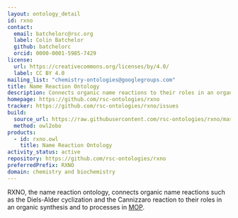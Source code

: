```yaml
---
layout: ontology_detail
id: rxno
contact:
  email: batchelorc@rsc.org
  label: Colin Batchelor
  github: batchelorc
  orcid: 0000-0001-5985-7429
license:
  url: https://creativecommons.org/licenses/by/4.0/
  label: CC BY 4.0
mailing_list: "chemistry-ontologies@googlegroups.com"
title: Name Reaction Ontology
description: Connects organic name reactions to their roles in an organic synthesis and to processes in MOP
homepage: https://github.com/rsc-ontologies/rxno
tracker: https://github.com/rsc-ontologies/rxno/issues
build:
  source_url: https://raw.githubusercontent.com/rsc-ontologies/rxno/master/rxno.owl
  method: owl2obo
products:
  - id: rxno.owl
    title: Name Reaction Ontology
activity_status: active
repository: https://github.com/rsc-ontologies/rxno
preferredPrefix: RXNO
domain: chemistry and biochemistry
---
```


RXNO, the name reaction ontology, connects organic name reactions such as the Diels-Alder cyclization and the Cannizzaro reaction to their roles in an organic synthesis and to processes in <a href="mop.html">MOP</a>.

